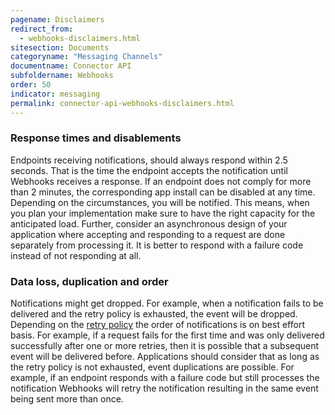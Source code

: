 ```yaml
---
pagename: Disclaimers
redirect_from:
  - webhooks-disclaimers.html
sitesection: Documents
categoryname: "Messaging Channels"
documentname: Connector API
subfoldername: Webhooks
order: 50
indicator: messaging
permalink: connector-api-webhooks-disclaimers.html
---
```


### Response times and disablements

Endpoints receiving notifications, should always respond within 2.5 seconds. That is the time the endpoint accepts the notification until Webhooks receives a response. If an endpoint does not comply for more than 2 minutes, the corresponding app install can be disabled at any time. Depending on the circumstances, you will be notified. This means, when you plan your implementation make sure to have the right capacity for the anticipated load. Further, consider an asynchronous design of your application where accepting and responding to a request are done separately from processing it. It is better to respond with a failure code instead of not responding at all.

### Data loss, duplication and order  

Notifications might get dropped. For example, when a notification fails to be delivered and the retry policy is exhausted, the event will be dropped. Depending on the [retry policy](connector-api-webhooks-retry-policy.html) the order of notifications is on best effort basis. For example, if a request fails for the first time and was only delivered successfully after one or more retries, then it is possible that a subsequent event will be delivered before. Applications should consider that as long as the retry policy is not exhausted, event duplications are possible. For example, if an endpoint responds with a failure code but still processes the notification Webhooks will retry the notification resulting in the same event being sent more than once.
